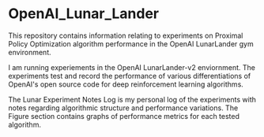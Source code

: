 # OpenAI_Lunar_Lander
This repository contains information relating to experiments on Proximal Policy Optimization algorithm performance in the OpenAI LunarLander gym environment.

I am running experiements in the OpenAI LunarLander-v2 enviornment. 
The experiments test and record the performance of various differentiations of OpenAI's open source code for deep reinforcement learning algorithms.


The Lunar Experiment Notes Log is my personal log of the experiments with notes regarding algorithmic structure and performance variations.
The Figure section contains graphs of performance metrics for each tested algorithm.
